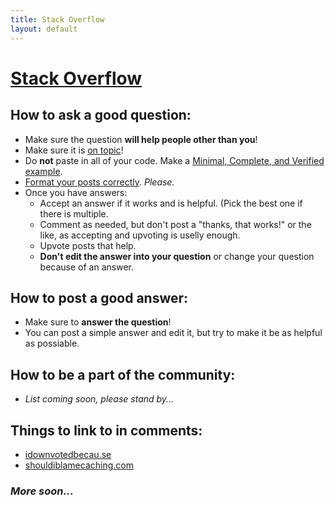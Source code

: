 ```yaml
---
title: Stack Overflow
layout: default
---
```


# [Stack Overflow][stackoverflow]

## How to ask a good question:
 - Make sure the question **will help people other than you**!
 - Make sure it is [on topic][on-topic]!
 - Do **not** paste in all of your code. Make a [Minimal, Complete, and Verified example][mcve].
 - [Format your posts correctly][formatting]. *Please.*
 - Once you have answers:
   - Accept an answer if it works and is helpful. (Pick the best one if there is multiple.
   - Comment as needed, but don't post a "thanks, that works!" or the like, as accepting and upvoting is uselly enough.
   - Upvote posts that help.
   - **Don't edit the answer into your question** or change your question because of an answer.
 
## How to post a good answer:
 - Make sure to **answer the question**!
 - You can post a simple answer and edit it, but try to make it be as helpful as possiable.

## How to be a part of the community:
 - *List coming soon, please stand by...*

## Things to link to in comments:
 - [idownvotedbecau.se](http://idownvotedbecau.se)
 - [shouldiblamecaching.com](http://shouldiblamecaching.com)

### *More soon...*

   [stackoverflow]: https://stackoverflow.com
   [on-topic]: https://stackoverflow.com/help/on-topic
   [mcve]: https://stackoverflow.com/help/mcve
   [formatting]: https://stackoverflow.com/help/formatting
